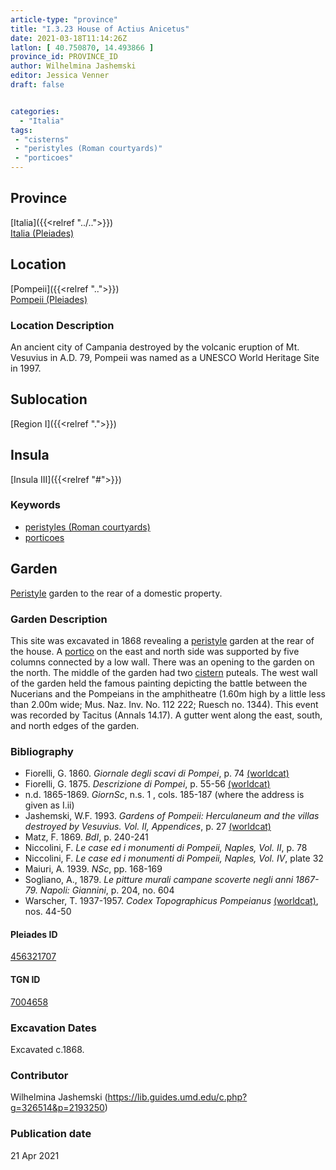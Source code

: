 ```yaml
---
article-type: "province"
title: "I.3.23 House of Actius Anicetus"
date: 2021-03-18T11:14:26Z
latlon: [ 40.750870, 14.493866 ]
province_id: PROVINCE_ID
author: Wilhelmina Jashemski
editor: Jessica Venner
draft: false


categories:
  - "Italia"
tags:
 - "cisterns"
 - "peristyles (Roman courtyards)"
 - "porticoes"
---
```


## Province
[Italia]({{<relref "../..">}}) \
[Italia (Pleiades)](https://pleiades.stoa.org/places/1052)

## Location
[Pompeii]({{<relref "..">}}) \
[Pompeii (Pleiades)](https://pleiades.stoa.org/places/433032)


### Location Description
An ancient city of Campania destroyed by the volcanic eruption of Mt. Vesuvius in A.D. 79, Pompeii was named as a UNESCO World Heritage Site in 1997.

## Sublocation
[Region I]({{<relref ".">}})
## Insula
[Insula III]({{<relref "#">}})

### Keywords
- [peristyles (Roman courtyards)](http://vocab.getty.edu/page/aat/300080971)
- [porticoes](http://vocab.getty.edu/page/aat/300004145)

## Garden
[Peristyle](http://vocab.getty.edu/page/aat/300080971) garden to the rear of a domestic property.

### Garden Description
This site was excavated in 1868 revealing a [peristyle](http://vocab.getty.edu/page/aat/300080971) garden at the rear of the house. A [portico](http://vocab.getty.edu/page/aat/300004145) on the east and north side was supported by five columns connected by a low wall. There was an opening to the garden on the north. The middle of the garden had two [cistern](http://vocab.getty.edu/page/aat/300052558) puteals. The west wall of the garden held the famous painting depicting the battle between the Nucerians and the Pompeians in the amphitheatre (1.60m high by a little less than 2.00m wide; Mus. Naz. Inv. No. 112 222; Ruesch no. 1344). This event was recorded by Tacitus (Annals 14.17). A gutter went along the east, south, and north edges of the garden.

### Bibliography

* Fiorelli, G. 1860. *Giornale degli scavi di Pompei*, p. 74   [(worldcat)](https://www.worldcat.org/title/giornale-degli-scavi-di-pompei/oclc/10781121)  
* Fiorelli, G. 1875. *Descrizione di Pompei*, p. 55-56 [(worldcat)](https://www.worldcat.org/title/descrizione-di-pompei/oclc/9528380)    
* n.d. 1865-1869. *GiornSc*, n.s. 1 , cols. 185-187 (where the address is given as I.ii)     
* Jashemski, W.F. 1993. *Gardens of Pompeii: Herculaneum and the villas destroyed by Vesuvius. Vol. II, Appendices*, p. 27 [(worldcat)](https://www.worldcat.org/title/gardens-of-pompeii-herculaneum-and-the-villas-destroyed-by-vesuvius-volume-2-appendices/oclc/222353569)  
* Matz, F. 1869. *BdI*, p. 240-241  
* Niccolini, F. *Le case ed i monumenti di Pompeii, Naples, Vol. II*, p. 78   
* Niccolini, F. *Le case ed i monumenti di Pompeii, Naples, Vol. IV*, plate 32  
* Maiuri, A. 1939. *NSc*, pp. 168-169   
* Sogliano, A., 1879. *Le pitture murali campane scoverte negli anni 1867-79. Napoli: Giannini*, p. 204, no. 604  
* Warscher, T. 1937-1957. *Codex Topographicus Pompeianus* [(worldcat)](https://www.worldcat.org/title/codex-topographicus-pompeianus-1937-1957-and-undated/oclc/974375313&referer=brief_results), nos. 44-50    


<!--#### Periodo ID-->

<!-- [PERIODO_ID](https://pleiades.stoa.org/places/PLEIADES_ID) -->

#### Pleiades ID
[456321707](https://pleiades.stoa.org/places/456321707)

#### TGN ID
[7004658](http://vocab.getty.edu/page/tgn/7004658)

###  Excavation Dates
Excavated c.1868.

### Contributor
Wilhelmina Jashemski (https://lib.guides.umd.edu/c.php?g=326514&p=2193250)


### Publication date

21 Apr 2021
<!-- Format: dd MONTH_NAME yyyy -->

<!-- DATE -->
